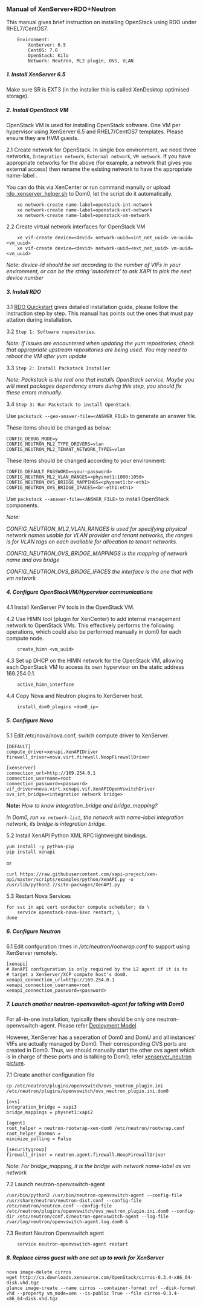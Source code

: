 ### Manual of XenServer+RDO+Neutron

This manual gives brief instruction on installing OpenStack 
using RDO under RHEL7/CentOS7.

		Environment:
			XenServer: 6.5
			CentOS: 7.0
			OpenStack: Kilo
			Network: Neutron, ML2 plugin, OVS, VLAN

##### 1. Install XenServer 6.5
Make sure SR is EXT3 (in the installer this is called XenDesktop optimised storage).

##### 2. Install OpenStack VM
OpenStack VM is used for installing OpenStack software. One VM per hypervisor using 
XenServer 6.5 and RHEL7/CentOS7 templates. Please ensure they are HVM guests.

2.1 Create network for OpenStack. In single box environment, we need three networks, 
`Integration network`, `External network`, `VM network`. If you have appropriate networks 
for the above (for example, a network that gives you external access) then rename the 
existing network to have the appropriate name-label .

You can do this via XenCenter or run command manully or upload [rdo_xenserver_helper.sh](https://github.com/Annie-XIE/summary-os/blob/master/rdo_xenserver_helper.sh) 
to Dom0, let the script do it automatically.

		xe network-create name-label=openstack-int-network
		xe network-create name-label=openstack-ext-network
		xe network-create name-label=openstack-vm-network

2.2 Create virtual network interfaces for OpenStack VM

		xe vif-create device=<devid> network-uuid=<int_net_uuid> vm-uuid=<vm_uuid>
		xe vif-create device=<devid> network-uuid=<ext_net_uuid> vm-uuid=<vm_uuid>

*Note: device-id should be set according to the number of VIFs in your environment, 
or can be the string 'autodetect' to ask XAPI to pick the next device number*

##### 3. Install RDO
3.1 [RDO Quickstart](https://www.rdoproject.org/Quickstart) gives detailed 
installation guide, please follow the instruction step by step. 
This manual has points out the ones that must pay attation during installation.

3.2 `Step 1: Software repositories`. 

*Note: If issues are encountered when updating the yum repositories, check that 
appropriate upstream repositories are being used. You may need to reboot 
the VM after yum update*

3.3 `Step 2: Install Packstack Installer` 

*Note: Packstack is the real one that installs OpenStack service. 
Maybe you will meet packages dependency errors during this step, 
you should fix these errors manually.*

3.4 `Step 3: Run Packstack to install OpenStack`. 

Use `packstack --gen-answer-file=<ANSWER_FILE>` to generate an answer file.

These items should be changed as below:

    CONFIG_DEBUG_MODE=y
    CONFIG_NEUTRON_ML2_TYPE_DRIVERS=vlan
    CONFIG_NEUTRON_ML2_TENANT_NETWORK_TYPES=vlan

These items should be changed according to your environment:

    CONFIG_DEFAULT_PASSWORD=<your-password>
    CONFIG_NEUTRON_ML2_VLAN_RANGES=<physnet1:1000:1050>
    CONFIG_NEUTRON_OVS_BRIDGE_MAPPINGS=<physnet1:br-eth1>
    CONFIG_NEUTRON_OVS_BRIDGE_IFACES=<br-eth1:eth1>

Use `packstack --answer-file=<ANSWER_FILE>` to install OpenStack components.

*Note:*

*CONFIG_NEUTRON_ML2_VLAN_RANGES is used for specifying physical network names 
usable for VLAN provider and tenant networks, the ranges is for VLAN tags on 
each available for allocation to tenant networks.*
 
*CONFIG_NEUTRON_OVS_BRIDGE_MAPPINGS is the mapping of network name and ovs bridge*

*CONFIG_NEUTRON_OVS_BRIDGE_IFACES the interface is the one that with vm network*

##### 4. Configure OpenStackVM/Hypervisor communications
4.1 Install XenServer PV tools in the OpenStack VM.

4.2 Use HIMN tool (plugin for XenCenter) to add internal management network 
to OpenStack VMs. This effectively performs the following operations, which 
could also be performed manually in dom0 for each compute node.

		create_himn <vm_uuid>

4.3 Set up DHCP on the HIMN network for the OpenStack VM, allowing each OpenStack VM 
to access its own hypervisor on the static address 169.254.0.1.

		active_himn_interface

4.4 Copy Nova and Neutron plugins to XenServer host.

		install_dom0_plugins <dom0_ip>

##### 5. Configure Nova
5.1 Edit /etc/nova/nova.conf, switch compute driver to XenServer. 

    [DEFAULT]
    compute_driver=xenapi.XenAPIDriver
    firewall_driver=nova.virt.firewall.NoopFirewallDriver
    
    [xenserver]
    connection_url=http://169.254.0.1
    connection_username=root
    connection_password=<password>
    vif_driver=nova.virt.xenapi.vif.XenAPIOpenVswitchDriver
    ovs_int_bridge=<integration network bridge>

**Note:**
*How to know integration_bridge and bridge_mapping?*

*In Dom0, run `xe network-list`, the network with name-label integration network, 
its bridge is integration bridge.*

5.2 Install XenAPI Python XML RPC lightweight bindings.

    yum install -y python-pip
    pip install xenapi
    
or
    
    curl https://raw.githubusercontent.com/xapi-project/xen-api/master/scripts/examples/python/XenAPI.py -o /usr/lib/python2.7/site-packages/XenAPI.py

5.3 Restart Nova Services

    for svc in api cert conductor compute scheduler; do \
	    service openstack-nova-$svc restart; \
    done

##### 6. Configure Neutron
6.1 Edit confguration itmes in */etc/neutron/rootwrap.conf* to support
using XenServer remotely.

    [xenapi]
    # XenAPI configuration is only required by the L2 agent if it is to
    # target a XenServer/XCP compute host's dom0.
    xenapi_connection_url=http://169.254.0.1
    xenapi_connection_username=root
    xenapi_connection_password=<password>

##### 7. Launch another neutron-openvswitch-agent for talking with Dom0

For all-in-one installation, typically there should be only one neutron-openvswitch-agent.
Please refer [Deployment Model](https://github.com/Annie-XIE/summary-os/blob/master/deployment-neutron-1.png)

However, XenServer has a seperation of Dom0 and DomU and all instances' VIFs are actually 
managed by Dom0. Their corresponding OVS ports are created in Dom0. Thus, we should manually
start the other ovs agent which is in charge of these ports and is talking to Dom0, 
refer [xenserver_neutron picture](https://github.com/Annie-XIE/summary-os/blob/master/xs-neutron-deployment.png).


7.1 Create another configuration file

    cp /etc/neutron/plugins/openvswitch/ovs_neutron_plugin.ini /etc/neutron/plugins/openvswitch/ovs_neutron_plugin.ini.dom0
    
    [ovs]
    integration_bridge = xapi3
    bridge_mappings = physnet1:xapi2
    
    [agent]
    root_helper = neutron-rootwrap-xen-dom0 /etc/neutron/rootwrap.conf
    root_helper_daemon =
    minimize_polling = False
    
    [securitygroup]
    firewall_driver = neutron.agent.firewall.NoopFirewallDriver

*Note: For bridge_mapping, it is the bridge with network name-label as vm network*

7.2 Launch neutron-openvswitch-agent

    /usr/bin/python2 /usr/bin/neutron-openvswitch-agent --config-file /usr/share/neutron/neutron-dist.conf --config-file /etc/neutron/neutron.conf --config-file /etc/neutron/plugins/openvswitch/ovs_neutron_plugin.ini.dom0 --config-dir /etc/neutron/conf.d/neutron-openvswitch-agent --log-file /var/log/neutron/openvswitch-agent.log.dom0 &

7.3 Restart Neutron Openvswitch agent

		service neutron-openvswitch-agent restart

##### 8. Replace cirros guest with one set up to work for XenServer
    nova image-delete cirros
    wget http://ca.downloads.xensource.com/OpenStack/cirros-0.3.4-x86_64-disk.vhd.tgz
    glance image-create --name cirros --container-format ovf --disk-format vhd --property vm_mode=xen --is-public True --file cirros-0.3.4-x86_64-disk.vhd.tgz

